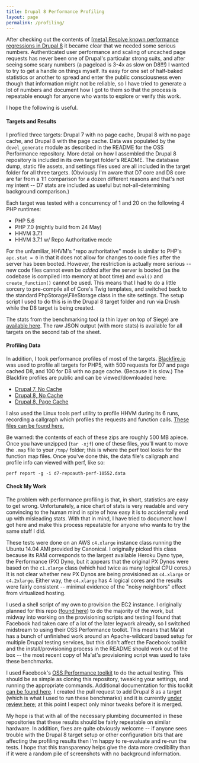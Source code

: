 ```yaml
---
title: Drupal 8 Performance Profiling
layout: page
permalink: /profiling/
---
```


After checking out the contents of [[meta] Resolve known performance regressions in Drupal 8](https://www.drupal.org/node/1744302) it became clear that we needed some serious numbers. Authenticated user performance and scaling of uncached page requests has never been one of Drupal's particular strong suits, and after seeing some scary numbers (a pageload is 3-4x as slow on D8!!!) I wanted to try to get a handle on things myself. Its easy for one set of half-baked statistics or another to spread and enter the public consciousness even though that information might not be reliable, so I have tried to generate a lot of numbers and document how I got to them so that the process is repeatable enough for anyone who wants to explore or verify this work.

I hope the following is useful.

#### Targets and Results ####

I profiled three targets: Drupal 7 with no page cache, Drupal 8 with no page cache, and Drupal 8 with the page cache. Data was populated by the `devel_generate` module as described in the README for the OSS Performance repository. More detail on how I assembled the Drupal 8 repository is included in its own target folder's README. The database dump, static file assets, and settings files used are all included in the target folder for all three targets. (Obviously I'm aware that D7 core and D8 core are far from a 1:1 comparison for a dozen different reasons and that's not my intent -- D7 stats are included as useful but not-all-determining background comparison.)

Each target was tested with a concurrency of 1 and 20 on the following 4 PHP runtimes:

- PHP 5.6
- PHP 7.0 (nightly build from 24 May)
- HHVM 3.7.1
- HHVM 3.7.1 w/ Repo Authoritative mode

For the unfamiliar, HHVM's "repo authoritative" mode is similar to PHP's `apc.stat = 0` in that it does not allow for changes to code files after the server has been booted. However, the restriction is actually more serious -- new code files cannot even be *added* after the server is booted (as the codebase is compiled into memory at boot time) and `eval()` and `create_function()` cannot be used. This means that I had to do a little sorcery to pre-compile all of Core's Twig templates, and switched back to the standard PhpStorage\FileStorage class in the site settings. The setup script I used to do this is in the Drupal 8 target folder and run via Drush while the D8 target is being created.

The stats from the benchmarking tool (a thin layer on top of Siege) are [available here](http://tiny.cc/d8perfstats). The raw JSON output (with more stats) is available for all targets on the second tab of the sheet.

#### Profiling Data ####

In addition, I took performance profiles of most of the targets. [Blackfire.io](https://blackfire.io) was used to profile all targets for PHP5, with 500 requests for D7 and page cached D8, and 100 for D8 with no page cache. (Because it is slow.) The Blackfire profiles are public and can be viewed/downloaded here:

- [Drupal 7, No Cache](https://blackfire.io/profiles/b8de711a-20a7-4571-a8a7-c84f812b92b9/graph)
- [Drupal 8, No Cache](https://blackfire.io/profiles/41ac1132-2602-43f9-aec1-eb4f8ad20203/graph)
- [Drupal 8, Page Cache](https://blackfire.io/profiles/9b630106-eade-4f48-8ba1-a05e0c7d98cb/graph)

I also used the Linux tools perf utility to profile HHVM during its 6 runs, recording a callgraph which profiles the requests and function calls. [These files can be found here.](https://paddedhelmets.s3.amazonaws.com/d8perfstats/index.html)

Be warned: the contents of each of these zips are roughly 500 MB apiece. Once you have unzipped (`tar -xjf`) one of these files, you'll want to move the `.map` file to your `/tmp/` folder; this is where the perf tool looks for the function map files. Once you've done this, the data file's callgraph and profile info can viewed with perf, like so:

```
perf report -g -i d7-repoauth-perf-10552.data
```

#### Check My Work ####

The problem with performance profiling is that, in short, statistics are easy to get wrong. Unfortunately, a nice chart of stats is very readable and very convincing to the human mind in spite of how easy it is to accidentally end up with misleading stats. With that in mind, I have tried to document how I got here and make this process repeatable for anyone who wants to try the same stuff I did.

These tests were done on an AWS `c4.xlarge` instance class running the Ubuntu 14.04 AMI provided by Canonical. I originally picked this class because its RAM corresponds to the largest available Heroku Dyno type, the Performance (PX) Dyno, but it appears that the original PX Dynos were based on the `c1.xlarge` class (which had twice as many logical CPU cores.) It is not clear whether new PX Dynos are being provisioned as `c4.xlarge` or `c4.2xlarge`. Either way, the `c4.xlarge` has 4 logical cores and the results were fairly consistent -- minimal evidence of the "noisy neighbors" effect from virtualized hosting.

I used a shell script of my own to provision the EC2 instance. I originally planned for this repo ([found here](https://www.github.com/Kazanir/maat)) to do the majority of the work, but midway into working on the provisioning scripts and testing I found that Facebook had taken care of a lot of the later legwork already, so I switched midstream to using their OSS Performance toolkit. This means that Ma'at has a bunch of unfinished work around an Apache-wildcard based setup for multiple Drupal testing services, but this didn't affect the Facebook toolkit and the install/provisioning process in the README should work out of the box -- the most recent copy of Ma'at's provisioning script was used to take these benchmarks.

I used Facebook's [OSS Performance toolkit](https://www.github.com/hhvm/oss-performance) to do the actual testing. This should be as simple as cloning this repository, tweaking your settings, and running the appropriate commands. Additional documentation for this toolkit [can be found here](https://github.com/facebook/hhvm/wiki/Profiling#strobelight). I created the pull request to add Drupal 8 as a target (which is what I used to run these benchmarks) and it is currently [under review here](https://github.com/hhvm/oss-performance/pull/43); at this point I expect only minor tweaks before it is merged.

My hope is that with all of the necessary plumbing documented in these repositories that these results should be fairly repeatable on similar hardware. In addition, fixes are quite obviously welcome -- if anyone sees trouble with the Drupal 8 target setup or other configuration bits that are affecting the profiling results then I'm happy to re-evaluate and re-run the tests. I hope that this transparency helps give the data more credibility than if it were a random pile of screenshots with no background information.


